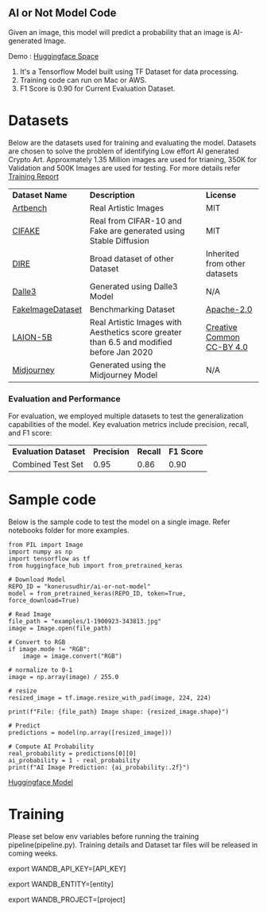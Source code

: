 ## AI or Not Model Code
Given an image, this model will predict a probability that an image is AI-generated Image.  

Demo : [Huggingface Space](https://huggingface.co/spaces/konerusudhir/ai-or-not-demo)

1. It's a Tensorflow Model built using TF Dataset for data processing. 
2. Training code can run on Mac or AWS. 
3. F1 Score is 0.90 for Current Evaluation Dataset.


# Datasets
Below are the datasets used for training and evaluating the model. Datasets are chosen to solve the problem of
identifying Low effort AI generated Crypto Art. Approxmately 1.35 Million images are used for trianing, 350K for Validation and 500K Images are used for testing. For more details refer [Training Report](https://wandb.ai/makersplace/open-model/reports/AI-Generated-Image-Detection-Model-Report--VmlldzoxMDkyMzYzNA?accessToken=lu9435jahbicmqtnsrnfs76ctuxzb2p3ik7xi2tgk7i7k8sn02zv60hdnqbnq145)

<table>
  <tr>
   <td><strong>Dataset Name</strong>
   </td>
   <td><strong>Description</strong>
   </td>
   <td><strong>License</strong>
   </td>
  </tr>
  <tr>
   <td><a href="https://github.com/liaopeiyuan/artbench">Artbench</a>
   </td>
   <td>Real Artistic Images 
   </td>
   <td>MIT
   </td>
  </tr>
  <tr>
   <td><a href="https://www.kaggle.com/datasets/birdy654/cifake-real-and-ai-generated-synthetic-images">CIFAKE</a>
   </td>
   <td>Real from CIFAR-10 and Fake are generated using Stable Diffusion
   </td>
   <td>MIT
   </td>
  </tr>
  <tr>
   <td><a href="https://github.com/ZhendongWang6/DIRE">DIRE</a>
   </td>
   <td>Broad dataset of other Dataset
   </td>
   <td>Inherited from other datasets
   </td>
  </tr>
  <tr>
   <td><a href="https://openai.com/index/dall-e-3/">Dalle3</a>
   </td>
   <td>Generated using Dalle3 Model
   </td>
   <td>N/A
   </td>
  </tr>
  <tr>
   <td><a href="https://huggingface.co/datasets/InfImagine/FakeImageDataset">FakeImageDataset</a>
   </td>
   <td>Benchmarking Dataset
   </td>
   <td><a href="https://www.apache.org/licenses/LICENSE-2.0">Apache-2.0</a>
   </td>
  </tr>
  <tr>
   <td><a href="https://laion.ai/blog/laion-5b/">LAION-5B</a>
   </td>
   <td>Real Artistic Images with Aesthetics score greater than 6.5 and modified before Jan 2020
   </td>
   <td><a href="https://creativecommons.org/licenses/by/4.0/">Creative Common CC-BY 4.0</a>
   </td>
  </tr>
  <tr>
   <td><a href="https://www.midjourney.com/home">Midjourney</a>
   </td>
   <td>Generated using the Midjourney Model
   </td>
   <td>N/A
   </td>
  </tr>
</table>

### **Evaluation and Performance**

For evaluation, we employed multiple datasets to test the generalization capabilities of the model. Key evaluation metrics include precision, recall, and F1 score:


<table>
  <tr>
   <td><strong>Evaluation Dataset</strong>
   </td>
   <td><strong>Precision</strong>
   </td>
   <td><strong>Recall</strong>
   </td>
   <td><strong>F1 Score</strong>
   </td>
  </tr>
  <tr>
   <td>Combined Test Set
   </td>
   <td>0.95
   </td>
   <td>0.86
   </td>
   <td>0.90
   </td>
  </tr>
</table>

# Sample code

Below is the sample code to test the model on a single image. Refer notebooks folder for more examples.

```
from PIL import Image
import numpy as np
import tensorflow as tf
from huggingface_hub import from_pretrained_keras

# Download Model
REPO_ID = "konerusudhir/ai-or-not-model"
model = from_pretrained_keras(REPO_ID, token=True, force_download=True)

# Read Image
file_path = "examples/1-1900923-343813.jpg"
image = Image.open(file_path)

# Convert to RGB
if image.mode != "RGB":
    image = image.convert("RGB")

# normalize to 0-1
image = np.array(image) / 255.0

# resize
resized_image = tf.image.resize_with_pad(image, 224, 224)

print(f"File: {file_path} Image shape: {resized_image.shape}")

# Predict
predictions = model(np.array([resized_image]))

# Compute AI Probability
real_probability = predictions[0][0]
ai_probability = 1 - real_probability
print(f"AI Image Prediction: {ai_probability:.2f}")

```
[Huggingface Model](https://huggingface.co/konerusudhir/ai-or-not-model)

# Training
Please set below env variables before running the training pipeline(pipeline.py). Training details and Dataset tar files will be released in coming weeks.

export WANDB_API_KEY=[API_KEY]

export WANDB_ENTITY=[entity]

export WANDB_PROJECT=[project]